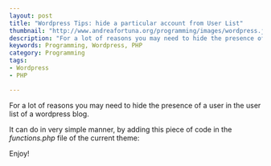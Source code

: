 ```yaml
---
layout: post
title: "Wordpress Tips: hide a particular account from User List"
thumbnail: "http://www.andreafortuna.org/programming/images/wordpress.jpg"
description: "For a lot of reasons you may need to hide the presence of a user in the user list of a wordpress blog"
keywords: Programming, Wordpress, PHP
category: Programming
tags: 
- Wordpress
- PHP

---
```


For a lot of reasons you may need to hide the presence of a user in the user list of a wordpress blog.

It can do in very simple manner, by adding this piece of code in the *functions.php* file of the current theme:

<script src="https://gist.github.com/andreafortuna/8c04d8408c3e03ef7433.js"></script>

Enjoy!

